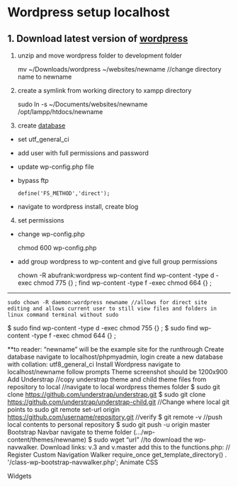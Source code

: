 # Wordpress setup localhost

## 1. Download latest version of [wordpress](https://wordpress.org/latest.zip)

1. unzip and move wordpress folder to development folder

	mv ~/Downloads/wordpress ~/websites/newname //change directory name to newname

2. create a symlink from working directory to xampp directory

	sudo ln -s ~/Documents/websites/newname /opt/lampp/htdocs/newname

3. create [database](localhost:200/phpmyadmin)
* set utf_general_ci
* add user with full permissions and password
* update wp-config.php file
* bypass ftp
	
	```
	define('FS_METHOD','direct');
	```

* navigate to wordpress install, create blog

4. set permissions
* change wp-config.php
	
	chmod 600 wp-config.php

* add group wordpress to wp-content and give full group permissions

	chown -R abufrank:wordpress wp-content
	find wp-content -type d -exec chmod 775 {} \;
	find wp-content -type f -exec chmod 664 {} \;

---

	sudo chown -R daemon:wordpress newname //allows for direct site editing and allows current user to still view files and folders in linux command terminal without sudo
$ sudo find wp-content -type d -exec chmod 755 {} \;
$ sudo find wp-content -type f -exec chmod 644 {} \;	

**to reader: “newname” will be the example site for the runthrough
Create database
navigate to localhost/phpmyadmin, login
create a new database with collation: utf8_general_ci
Install Wordpress
navigate to localhost/newname follow prompts
Theme screenshot should be 1200x900
Add Understrap
//copy understrap theme and child theme files from repository to local
//navigate to local wordpress themes folder
$ sudo git clone https://github.com/understrap/understrap.git
$ sudo git clone https://github.com/understrap/understrap-child.git
//Change where local git points to
sudo git remote set-url origin https://github.com/username/repository.git
//verify
$ git remote -v
//push local contents to personal repository
$ sudo git push -u origin master
Bootstrap Navbar
navigate to theme folder (.../wp-content/themes/newname)
$ sudo wget “url” //to download the wp-navwalker. Download links: v.3 and v.master
add this to the functions.php:
	// Register Custom Navigation Walker
require_once get_template_directory() . '/class-wp-bootstrap-navwalker.php';
Animate CSS

Widgets

